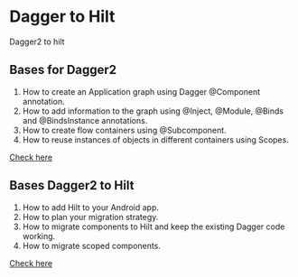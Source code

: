 # Dagger to Hilt
Dagger2 to hilt

## Bases for Dagger2 
1. How to create an Application graph using Dagger @Component annotation.
2. How to add information to the graph using @Inject, @Module, @Binds and @BindsInstance annotations.
3. How to create flow containers using @Subcomponent.
4. How to reuse instances of objects in different containers using Scopes.

[Check here](https://github.com/AnelCC/DaggerCode)

## Bases Dagger2 to Hilt 
1. How to add Hilt to your Android app.
2. How to plan your migration strategy.
3. How to migrate components to Hilt and keep the existing Dagger code working.
4. How to migrate scoped components.

[Check here](https://github.com/AnelCC/Dagger2Base_Code/pull/10/commits)

